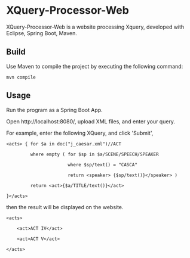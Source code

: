 # XQuery-Processor-Web
XQuery-Processor-Web is a website processing Xquery, developed with Eclipse, Spring Boot, Maven.

## Build
Use Maven to compile the project by executing the following command:
```
mvn compile
```
## Usage
Run the program as a Spring Boot App.

Open http://localhost:8080/, upload XML files, and enter your query.

For example, enter the following XQuery, and click 'Submit',

```
<acts> { for $a in doc("j_caesar.xml")//ACT

         where empty ( for $sp in $a/SCENE/SPEECH/SPEAKER
           
                       where $sp/text() = "CASCA" 
                            
                       return <speaker> {$sp/text()}</speaker> )
                            
         return <act>{$a/TITLE/text()}</act>
           
}</acts>
```

then the result will be displayed on the website.
```
<acts>

    <act>ACT IV</act>
  
    <act>ACT V</act>
  
</acts>
```
